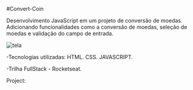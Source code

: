 #Convert-Coin

Desenvolvimento JavaScript em um projeto de conversão de moedas. Adicionando funcionalidades como a conversão de moedas, seleção de moedas e validação do campo de entrada.

![tela](https://github.com/user-attachments/assets/30cf71fc-4d5e-439f-bb21-82f53f91f365)

-Tecnologias utilizadas: HTML. CSS. JAVASCRIPT.

-Trilha FullStack - Rocketseat.

Project: 
